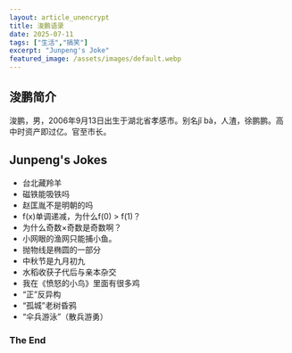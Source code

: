 ```yaml
---
layout: article_unencrypt
title: 浚鹏语录
date: 2025-07-11
tags: ["生活","搞笑"]
excerpt: "Junpeng's Joke"
featured_image: /assets/images/default.webp
---
```


## 浚鹏简介

浚鹏，男，2006年9月13日出生于湖北省孝感市。别名jǐ bà，人渣，徐鹏鹏。高中时资产即过亿。官至市长。

## Junpeng's Jokes

- 台北藏羚羊
- 磁铁能吸铁吗
- 赵匡胤不是明朝的吗
- f(x)单调递减，为什么f(0) > f(1)？
- 为什么奇数×奇数是奇数啊？
- 小网眼的渔网只能捕小鱼。
- 抛物线是椭圆的一部分
- 中秋节是九月初九
- 水稻收获子代后与亲本杂交
- 我在《愤怒的小鸟》里面有很多鸡
- “正”反异构
- “孤城”老树昏鸦
- “伞兵游泳”（散兵游勇）

### The End